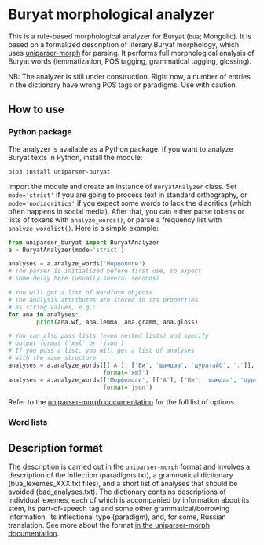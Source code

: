 # Buryat morphological analyzer
This is a rule-based morphological analyzer for Buryat (``bua``; Mongolic). It is based on a formalized description of literary Buryat morphology, which uses [uniparser-morph](https://github.com/timarkh/uniparser-morph) for parsing. It performs full morphological analysis of Buryat words (lemmatization, POS tagging, grammatical tagging, glossing).

NB: The analyzer is still under construction. Right now, a number of entries in the dictionary have wrong POS tags or paradigms. Use with caution.

## How to use
### Python package
The analyzer is available as a Python package. If you want to analyze Buryat texts in Python, install the module:

```
pip3 install uniparser-buryat
```

Import the module and create an instance of ``BuryatAnalyzer`` class. Set ``mode='strict'`` if you are going to process text in standard orthography, or ``mode='nodiacritics'`` if you expect some words to lack the diacritics (which often happens in social media). After that, you can either parse tokens or lists of tokens with ``analyze_words()``, or parse a frequency list with ``analyze_wordlist()``. Here is a simple example:

```python
from uniparser_buryat import BuryatAnalyzer
a = BuryatAnalyzer(mode='strict')

analyses = a.analyze_words('Морфологи')
# The parser is initialized before first use, so expect
# some delay here (usually several seconds)

# You will get a list of Wordform objects
# The analysis attributes are stored in its properties
# as string values, e.g.:
for ana in analyses:
        print(ana.wf, ana.lemma, ana.gramm, ana.gloss)

# You can also pass lists (even nested lists) and specify
# output format ('xml' or 'json')
# If you pass a list, you will get a list of analyses
# with the same structure
analyses = a.analyze_words([['А'], ['Би', 'шамдаа', 'дуратайб', '.']],
	                       format='xml')
analyses = a.analyze_words(['Морфологи', [['А'], ['Би', 'шамдаа', 'дуратайб', '.']]],
	                       format='json')
```

Refer to the [uniparser-morph documentation](https://uniparser-morph.readthedocs.io/en/latest/) for the full list of options.

### Word lists


## Description format
The description is carried out in the ``uniparser-morph`` format and involves a description of the inflection (paradigms.txt), a grammatical dictionary (bua_lexemes_XXX.txt files), and a short list of analyses that should be avoided (bad_analyses.txt). The dictionary contains descriptions of individual lexemes, each of which is accompanied by information about its stem, its part-of-speech tag and some other grammatical/borrowing information, its inflectional type (paradigm), and, for some, Russian translation. See more about the format [in the uniparser-morph documentation](https://uniparser-morph.readthedocs.io/en/latest/format.html).
